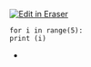 [![Edit in Eraser](https://firebasestorage.googleapis.com/v0/b/second-petal-295822.appspot.com/o/images%2Fgithub%2FOpen%20in%20Eraser.svg?alt=media&token=968381c8-a7e7-472a-8ed6-4a6626da5501)](https://app.eraser.io/workspace/UUOl9tVwDNsLcOX5DxHe)
```
for i in range(5):
print (i)
```
- 



<!--- Eraser file: https://app.eraser.io/workspace/UUOl9tVwDNsLcOX5DxHe --->